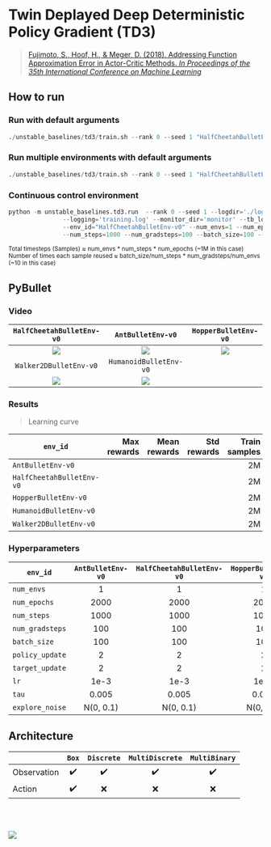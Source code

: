 # Twin Deplayed Deep Deterministic Policy Gradient (TD3)

> [Fujimoto, S., Hoof, H., & Meger, D. (2018). Addressing Function Approximation Error in Actor-Critic Methods. *In Proceedings of the 35th International Conference on Machine Learning*](https://arxiv.org/abs/1802.09477)


## How to run

### Run with default arguments
```python
./unstable_baselines/td3/train.sh --rank 0 --seed 1 "HalfCheetahBulletEnv-v0"
```

### Run multiple environments with default arguments
```python
./unstable_baselines/td3/train.sh --rank 0 --seed 1 "HalfCheetahBulletEnv-v0" "AntBulletEnv-v0"
```

### Continuous control environment
```python
python -m unstable_baselines.td3.run  --rank 0 --seed 1 --logdir='./log/{env_id}/td3/{rank}' \
               --logging='training.log' --monitor_dir='monitor' --tb_logdir='' --model_dir='model' \
               --env_id="HalfCheetahBulletEnv-v0" --num_envs=1 --num_epochs=1000 --min_buffer=10000 \
               --num_steps=1000 --num_gradsteps=100 --batch_size=100 --verbose=2
```

<sup>Total timesteps (Samples) ≈ num_envs * num_steps * num_epochs (~1M in this case)</sup><br>
<sup>Number of times each sample reused ≈ batch_size/num_steps * num_gradsteps/num_envs (~10 in this case)</sup><br>


## PyBullet

### Video

|`HalfCheetahBulletEnv-v0`|`AntBulletEnv-v0`|`HopperBulletEnv-v0`
|:-:|:-:|:-:|
|<img src="https://github.com/Ending2015a/unstable_baselines_assets/blob/master/images/td3.HalfCheetahBulletEnv-v0.eval.gif" />|<img src="https://github.com/Ending2015a/unstable_baselines_assets/blob/master/images/td3.AntBulletEnv-v0.eval.gif" />|<img src="https://github.com/Ending2015a/unstable_baselines_assets/blob/master/images/td3.HopperBulletEnv-v0.eval.gif" />|
|`Walker2DBulletEnv-v0`|`HumanoidBulletEnv-v0`||
|<img src="https://github.com/Ending2015a/unstable_baselines_assets/blob/master/images/td3.Walker2DBulletEnv-v0.eval.gif" />|<img src="https://github.com/Ending2015a/unstable_baselines_assets/blob/master/images/td3.HumanoidBulletEnv-v0.eval.gif" />||

### Results

> Learning curve

| `env_id`                  | Max rewards | Mean rewards | Std rewards | Train samples | Train seeds | Eval episodes | Eval seed |
|---------------------------|------------:|-------------:|------------:|--------------:|------------:|--------------:|----------:|
| `AntBulletEnv-v0`         |             |              |             |            2M |           1 |            20 |         0 |
| `HalfCheetahBulletEnv-v0` |             |              |             |            2M |           1 |            20 |         0 |
| `HopperBulletEnv-v0`      |             |              |             |            2M |           1 |            20 |         0 |
| `HumanoidBulletEnv-v0`    |             |              |             |            2M |           1 |            20 |         0 |
| `Walker2DBulletEnv-v0`    |             |              |             |            2M |           1 |            20 |         0 |

### Hyperparameters

| `env_id`        | `AntBulletEnv-v0` | `HalfCheetahBulletEnv-v0` | `HopperBulletEnv-v0` | `HumanoidBulletEnv-v0` | `Walker2DBulletEnv-v0` |
|-----------------|:-----------------:|:-------------------------:|:--------------------:|:----------------------:|:----------------------:|
| `num_envs`      |         1         |             1             |           1          |            4           |            1           |
| `num_epochs`    |        2000       |            2000           |         2000         |          2000          |          2000          |
| `num_steps`     |        1000       |            1000           |         1000         |          1000          |          1000          |
| `num_gradsteps` |        100        |            100            |          100         |           100          |           100          |
| `batch_size`    |        100        |            100            |          100         |           100          |           100          |
| `policy_update` |         2         |             2             |           2          |            2           |            2           |
| `target_update` |         2         |             2             |           2          |            2           |            2           |
| `lr`            |        1e-3       |            1e-3           |         1e-3         |          1e-3          |          1e-3          |
| `tau`           |       0.005       |           0.005           |         0.005        |          0.005         |          0.005         |
| `explore_noise` |     N(0, 0.1)     |         N(0, 0.1)         |       N(0, 0.1)      |        N(0, 0.1)       |        N(0, 0.1)       |



## Architecture

|             |        `Box`       |     `Discrete`     |   `MultiDiscrete`  |    `MultiBinary`   |
|-------------|:------------------:|:------------------:|:------------------:|:------------------:|
| Observation | :heavy_check_mark: | :heavy_check_mark: | :heavy_check_mark: | :heavy_check_mark: |
| Action      | :heavy_check_mark: |         :x:        |         :x:        |         :x:        |


<br/>
<br/>

![](https://g.gravizo.com/source/svg/td3_arch?https%3A%2F%2Fraw.githubusercontent.com%2FEnding2015a%2Funstable_baselines_assets%2Fmaster%2Fscripts%2Farch%2Ftd3.arch.md)


